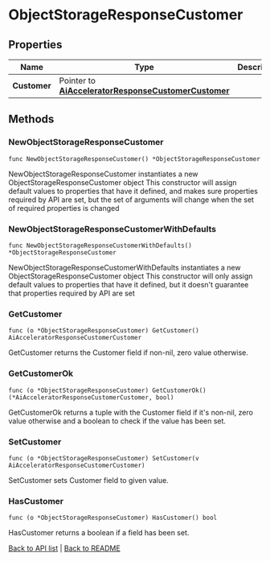 # ObjectStorageResponseCustomer

## Properties

Name | Type | Description | Notes
------------ | ------------- | ------------- | -------------
**Customer** | Pointer to [**AiAcceleratorResponseCustomerCustomer**](AiAcceleratorResponseCustomerCustomer.md) |  | [optional] 

## Methods

### NewObjectStorageResponseCustomer

`func NewObjectStorageResponseCustomer() *ObjectStorageResponseCustomer`

NewObjectStorageResponseCustomer instantiates a new ObjectStorageResponseCustomer object
This constructor will assign default values to properties that have it defined,
and makes sure properties required by API are set, but the set of arguments
will change when the set of required properties is changed

### NewObjectStorageResponseCustomerWithDefaults

`func NewObjectStorageResponseCustomerWithDefaults() *ObjectStorageResponseCustomer`

NewObjectStorageResponseCustomerWithDefaults instantiates a new ObjectStorageResponseCustomer object
This constructor will only assign default values to properties that have it defined,
but it doesn't guarantee that properties required by API are set

### GetCustomer

`func (o *ObjectStorageResponseCustomer) GetCustomer() AiAcceleratorResponseCustomerCustomer`

GetCustomer returns the Customer field if non-nil, zero value otherwise.

### GetCustomerOk

`func (o *ObjectStorageResponseCustomer) GetCustomerOk() (*AiAcceleratorResponseCustomerCustomer, bool)`

GetCustomerOk returns a tuple with the Customer field if it's non-nil, zero value otherwise
and a boolean to check if the value has been set.

### SetCustomer

`func (o *ObjectStorageResponseCustomer) SetCustomer(v AiAcceleratorResponseCustomerCustomer)`

SetCustomer sets Customer field to given value.

### HasCustomer

`func (o *ObjectStorageResponseCustomer) HasCustomer() bool`

HasCustomer returns a boolean if a field has been set.


[Back to API list](../README.md#documentation-for-api-endpoints) | [Back to README](../README.md)


